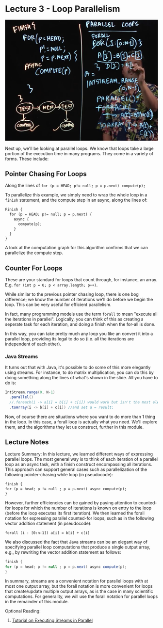 # Lecture 3 - Loop Parallelism

![d2e15fb6.png](attachments/d2e15fb6.png)

Next up, we'll be looking at parallel loops. We know that loops take a large portion of the execution time in many programs. They come in a variety of forms. These include:

## Pointer Chasing For Loops
Along the lines of `for (p = HEAD; p!= null; p = p.next) compute(p);`

To parallelize this example, we simply need to wrap the whole loop in a `finish` statement, and the compute step in an async, along the lines of:
  
```
Finish {
  for (p = HEAD; p!= null; p = p.next) {
    async {
      compute(p);
    }
  }
}
```
  
A look at the computation graph for this algorithm confirms that we can parallelize the compute step.

## Counter For Loops

These are your standard for loops that count through, for instance, an array. E.g. `for (int p = 0; p < array.length; p++)`.

While similar to the previous pointer chasing loop, there is one bog difference; we know the number of iterations we'll do before we begin the loop. This can be very useful for efficient parallelism.

In fact, many programming models use the term `forall` to mean "execute all the iterations in parallel". Logically, you can think of this as creating a seperate task for each iteration, and doing a finish when the for-all is done.

In this way, you can take pretty much any loop you like an convert it into a parallel loop, providing its legal to do so (i.e. all the iterations are independent of each other).

### Java Streams

It turns out that with Java, it's possible to do some of this more elegantly using streams. For instance, to do matrix multiplication, you can do this by doing something along the lines of what's shown in the slide. All you have to do is:

```Java
IntStream.range(0, N-1)
  .parallel()
  //.foreach(i -> a[i] = b[i] + c[i]) would work but isn't the most elegant solution
  .toArray(i -> b[i] + c[i]) //and set a = result;
```

Now, of course there are situations where you want to do more than 1 thing in the loop. In this case, a forall loop is actually what you need. We'll explore them, and the algorithms they let us construct, further in this module.

## Lecture Notes

Lecture Summary: In this lecture, we learned different ways of expressing parallel loops. The most general way is to think of each iteration of a parallel loop as an async task, with a finish construct encompassing all iterations. This approach can support general cases such as parallelization of the following pointer-chasing while loop (in pseudocode):

```
finish {
for (p = head; p != null ; p = p.next) async compute(p);
}
```

However, further efficiencies can be gained by paying attention to counted-for loops for which the number of iterations is known on entry to the loop (before the loop executes its first iteration). We then learned the forall notation for expressing parallel counted-for loops, such as in the following vector addition statement (in pseudocode):

```
forall (i : [0:n-1]) a[i] = b[i] + c[i]
```

We also discussed the fact that Java streams can be an elegant way of specifying parallel loop computations that produce a single output array, e.g., by rewriting the vector addition statement as follows:

```Java
finish {
for (p = head; p != null ; p = p.next) async compute(p);
}
```

In summary, streams are a convenient notation for parallel loops with at most one output array, but the forall notation is more convenient for loops that create/update multiple output arrays, as is the case in many scientific computations. For generality, we will use the forall notation for parallel loops in the remainder of this module.

Optional Reading:

1. [Tutorial on Executing Streams in Parallel](https://docs.oracle.com/javase/tutorial/collections/streams/parallelism.html#executing_streams_in_parallel)
